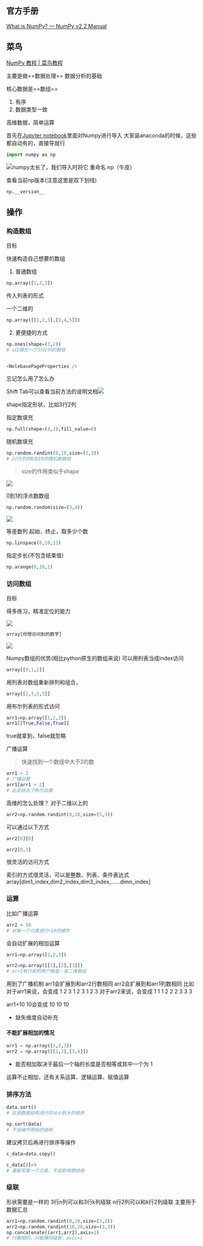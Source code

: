 ## 官方手册

[What is NumPy? — NumPy v2.2 Manual](https://numpy.org/doc/stable/user/whatisnumpy.html)

## 菜鸟

[NumPy 教程 | 菜鸟教程](https://www.runoob.com/numpy/numpy-tutorial.html)

主要是做==数据处理== 数据分析的基础

核心数据是==数组==

1. 有序
2. 数据类型一致

高维数据，简单运算

首先在[Jupyter notebook](https://obsidiannote.netlify.app/%E7%AC%94%E8%AE%B0/%F0%9F%8F%AB%E6%B8%85%E5%8D%8E%E9%A9%AD%E9%A3%8E%E8%AE%A1%E5%88%92/%F0%9F%A7%B1%E5%9F%BA%E7%A1%80%E8%AF%BE%E7%A8%8B/python%E6%9C%80%E5%B0%8F%E5%8F%AF%E7%94%A8%E7%9F%A5%E8%AF%86/Jupyter%20notebook.html)里面对Numpy进行导入 大家装anaconda的时候，这些都自动有的，直接导就行

```python
import numpy as np
```

![](https://obsidiannote.netlify.app/assets/Pasted%20image%2020250601101547.BKb_gtvO.png)numpy太长了，我们导入时将它 重命名 np（牛皮）

查看当前np版本(注意这里是双下划线)

```python
np.__version__
```

## 操作

### 构造数组

目标

快速构造自己想要的数组

1. 普通数组

```python
np.array([1,2,3])
```

传入列表的形式

一个二维的

```python
np.array([[1,2,3],[3,4,5]])
```

2. 更便捷的方式

```python
np.ones(shape=(3,2))
# 以1填充一个3行2列的数组


<NolebasePageProperties />
```

忘记怎么用了怎么办

Shift Tab可以查看当前方法的说明文档![](https://obsidiannote.netlify.app/assets/Pasted%20image%2020250601103648.BBO6lFXZ.png)

shape指定形状，比如3行2列

指定数填充

```python
np.full(shape=(4,3),fill_value=6)
```

随机数填充

```python
np.random.randint(0,10,size=(2,3))
# 2行3列的0到10的随机数数组
```

> size的作用类似于shape

![](https://obsidiannote.netlify.app/assets/Pasted%20image%2020250601104835.DalC8eo1.png)

0到1的浮点数数组

```python
np.random.random(size=(3,4))
```

![](https://obsidiannote.netlify.app/assets/Pasted%20image%2020250601104822.-zPAR61M.png)

等差数列 起始，终止，取多少个数

```python
np.linspace(0,10,11)
```

指定步长(不包含结束值)

```python
np.arange(0,10,1)
```

### 访问数组

目标

得多练习，精准定位的能力

![](https://obsidiannote.netlify.app/assets/Pasted%20image%2020250601110131.BCAYnZXj.png)

```python
array[你想访问到的数字]
```

![](https://obsidiannote.netlify.app/assets/Pasted%20image%2020250601110335.DOPAEPBI.png)

Numpy数组的优势(相比python原生的数组来说) 可以用列表当成index访问

```python
array[[0,1,2]]
```

用列表对数组重新排列和组合，

```python
array[[2,3,1,5]]
```

用布尔列表的形式访问

```python
arr1=np.array([1,2,3])
arr1[[True,False,True]]
```

true就拿到，false就忽略

广播运算

> 快速找到一个数组中大于2的数

```python
arr1 > 2
# 广播运算
arr1[arr1 > 2]
# 此处结合了布尔运算
```

高维的怎么处理？ 对于二维以上的

```python
arr2=np.random.randint(0,10,size=(5,3))
```

可以通过以下方式

```python
arr2[0][0]
```

```python
arr2[0,1]
```

很灵活的访问方式

索引的方式很灵活，可以是整数、列表、条件表达式 array[dim1_index,dim2_index,dim3_index,......dimn_index]

### 运算

比如广播运算

```python
arr2 + 10
# 对每一个元素进行+10的操作
```

会自动扩展的相加运算

```python
arr1=np.array([1,2,3])

arr2=np.array([[1],[2],[3]])
# arr2有行和列两个维度，是二维数组
```

用到了广播机制 arr1会扩展到和arr2行数相同 arr2会扩展到和arr1列数相同 比如对于arr1来说，会变成 1 2 3 1 2 3 1 2 3 对于arr2来说，会变成 1 1 1 2 2 2 3 3 3

arr1+10 10会变成 10 10 10

- 缺失维度自动补充

#### 不能扩展相加的情况

```python
arr1 = np.array([1,2,3])
arr2 = np.array([[1,2],[3,4]])
```

- 能否相加取决于最后一个轴的长度是否相等或其中一个为 1

运算不止相加，还有关系运算、逻辑运算、赋值运算

### 排序方法

```python
data.sort()
# 在原数据结构进行的从小到大的排序
```

```python
np.sort(data)
# 不会破坏原始的结构
```

建议拷贝后再进行排序等操作

```python
c_data=data.copy()
```

```python
c_data[0]=9
# 重新写第一个元素，不会影响原结构
```

### 级联

形状需要是一样的 3行n列可以和3行k列级联 n行2列可以和k行2列级联 主要用于数据汇总

```python
arr1=np.random.randint(0,10,size=(3,2))
arr2=np.random.randint(10,20,size=(3,3))
np.concatenate((arr1,arr2),axis=1)
# 行数相同，只能横向级联，axis=1
```